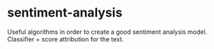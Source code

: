 # sentiment-analysis
Useful algorithms in order to create a good sentiment analysis model. Classifier + score attribution for the text.
